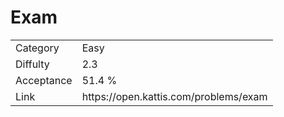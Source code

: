 # Exam

<table>
    <tr>
        <td>Category</td>
        <td>Easy</td>
    </tr>
    <tr>
        <td>Diffulty</td>
        <td>2.3</td>
    </tr>
    <tr>
        <td>Acceptance</td>
        <td>51.4 %</td>
    </tr>
    <tr>
        <td>Link</td>
        <td>https://open.kattis.com/problems/exam</td>
    </tr>
</table>